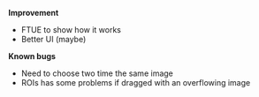 **Improvement**
- FTUE to show how it works
- Better UI (maybe)

**Known bugs**
- Need to choose two time the same image
- ROIs has some problems if dragged with an overflowing image
